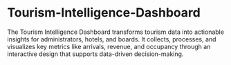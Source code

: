 # Tourism-Intelligence-Dashboard
The Tourism Intelligence Dashboard transforms tourism data into actionable insights for administrators, hotels, and boards. It collects, processes, and visualizes key metrics like arrivals, revenue, and occupancy through an interactive design that supports data-driven decision-making.
